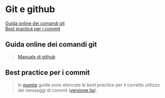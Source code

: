 # Git e github
<!-- TOC -->
[Guida online dei comandi git](#guida-online-dei-comandi-git)  
[Best practice per i commit](#best-practice-per-i-commit)  
<!-- /TOC -->

## Guida online dei comandi git
>[Manuale di github](https://www.atlassian.com/it/git/glossary#commands)

## Best practice per i commit
>In [questa](https://gist.github.com/qoomon/5dfcdf8eec66a051ecd85625518cfd13) guida sono elencate le *best practice* per il corretto utilizzo dei messaggi di commit ([versione ita](https://github.com/RomuloOliveira/commit-messages-guide/blob/master/README_it-IT.md)).  
